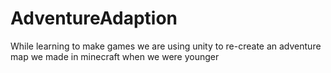 # AdventureAdaption
 While learning to make games we are using unity to re-create an adventure map we made in minecraft when we were younger
